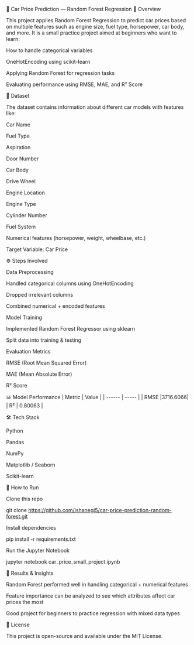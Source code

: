 🚗 Car Price Prediction — Random Forest Regression
📖 Overview

This project applies Random Forest Regression to predict car prices based on multiple features such as engine size, fuel type, horsepower, car body, and more.
It is a small practice project aimed at beginners who want to learn:

How to handle categorical variables

OneHotEncoding using scikit-learn

Applying Random Forest for regression tasks

Evaluating performance using RMSE, MAE, and R² Score

📂 Dataset

The dataset contains information about different car models with features like:

Car Name

Fuel Type

Aspiration

Door Number

Car Body

Drive Wheel

Engine Location

Engine Type

Cylinder Number

Fuel System

Numerical features (horsepower, weight, wheelbase, etc.)

Target Variable: Car Price

⚙️ Steps Involved

Data Preprocessing

Handled categorical columns using OneHotEncoding

Dropped irrelevant columns

Combined numerical + encoded features

Model Training

Implemented Random Forest Regressor using sklearn

Split data into training & testing

Evaluation Metrics

RMSE (Root Mean Squared Error)

MAE (Mean Absolute Error)

R² Score

📊 Model Performance
| Metric | Value   |
| ------ | -----   |
| RMSE   |3716.6066|
| R²     | 0.80063 |


🛠️ Tech Stack

Python

Pandas

NumPy

Matplotlib / Seaborn

Scikit-learn

🚀 How to Run

Clone this repo

git clone https://github.com/ishanegi5/car-price-prediction-random-forest.git


Install dependencies

pip install -r requirements.txt


Run the Jupyter Notebook

jupyter notebook car_price_small_project.ipynb

📌 Results & Insights

Random Forest performed well in handling categorical + numerical features

Feature importance can be analyzed to see which attributes affect car prices the most

Good project for beginners to practice regression with mixed data types

📜 License

This project is open-source and available under the MIT License.

